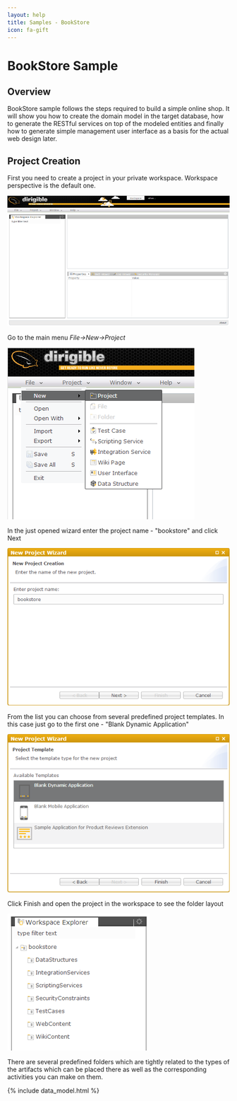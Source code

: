 ```yaml
---
layout: help
title: Samples - BookStore
icon: fa-gift
---
```


BookStore Sample
===

Overview
---

BookStore sample follows the steps required to build a simple online shop.
It will show you how to create the domain model in the target database, how to generate the RESTful services on top of the modeled entities and finally how to generate simple management user interface as a basis for the actual web design later.

Project Creation
---

First you need to create a project in your private workspace. Workspace perspective is the default one.

![Workspace Empty](bookstore/1_books_workspace_empty.png)

Go to the main menu *File->New->Project*

![New Project Menu](bookstore/2_books_new_project_menu.png)

In the just opened wizard enter the project name - "bookstore" and click Next

![New Project Wizard Name](bookstore/3_books_new_project_wizard_name.png)

From the list you can choose from several predefined project templates. 
In this case just go to the first one - "Blank Dynamic Application"

![New Project Wizard Template](bookstore/4_books_new_project_wizard_template.png)

Click Finish and open the project in the workspace to see the folder layout

![New Project Layout](bookstore/5_books_new_project_layout.png)

There are several predefined folders which are tightly related to the types of the artifacts which can be placed there as well as the corresponding activities you can make on them.

{% include data_model.html %}

